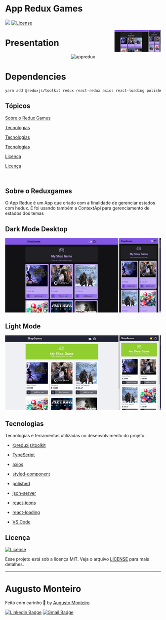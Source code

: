 # App Redux Games

<p>
  <img src="https://img.shields.io/badge/made%20by-AUGUSTO%20MONTEIRO-6E40C9?style=flat-square">  
  <a href="https://opensource.org/licenses/MIT">
    <img alt="License" src="https://img.shields.io/badge/license-MIT-6E40C9?style=flat-square">
  </a>
</p>

<p>
<img align="right" style="width: 150px" src="redux-games-dark.png" width="35%" alt="redux-games-dark.png">
</p>

# Presentation

<p align="center">  
  <img alt="appredux" src="redux-games.gif"/> 
</p>

# Dependencies

```bash
yarn add @reduxjs/toolkit redux react-redux axios react-loading polished styled-components && yarn add @types/styled-components json-server -D
```

## Tópicos

[Sobre o Redux Games](#sobre-o-reduxGames)

[Tecnologias](#dark-Mode-desktop)

[Tecnologias](#light-Mode-desktop)

[Tecnologias](#tecnologias)

[Licença](#licença)

[Licença](#augusto-monteiro)

<br>

## Sobre o Reduxgames

O App Redux é um App que criado com a finalidade de gerenciar estados com hedux. É foi usando também a ContextApi para gerenciamento de estados dos temas
<br>

## Dark Mode Desktop

<p align="center">  
  <img alt="appredux" src="redux-games-dark.png"/> 
</p>

## Light Mode

<p align="center">  
  <img alt="appredux" src="redux-games-light.png"/> 
</p>

## Tecnologias

Tecnologias e ferramentas utilizadas no desenvolvimento do projeto:

- [@reduxjs/toolkit](https://redux-toolkit.js.org/)
- [TypeScript](https://www.typescriptlang.org/)
- [axios](https://github.com/axios/axios)
- [styled-component](https://styled-components.com/)
- [polished](https://polished.js.org/)
- [json-server](https://github.com/typicode/json-server)

- [react-icons](https://react-icons.github.io/react-icons/)
- [react-loading](https://github.com/fakiolinho/react-loading)
- [VS Code]()

## Licença

<a href="https://opensource.org/licenses/MIT">
    <img alt="License" src="https://img.shields.io/badge/license-MIT-6E40C9?style=flat-square">
</a>

<br>

Esse projeto está sob a licença MIT. Veja o arquivo [LICENSE](/LICENSE) para mais detalhes.

---

# Augusto Monteiro

Feito com carinho :purple_heart: by [Augusto Monteiro](https://github.com/augustojaml)

[![Linkedin Badge](https://img.shields.io/badge/-Augusto%20Monteiro-6E40C9?style=flat-square&logo=Linkedin&logoColor=white&link=https://www.linkedin.com/in/augustojaml)](https://www.linkedin.com/in/augustojaml)
[![Gmail Badge](https://img.shields.io/badge/-jamonteirolima@gmail.com-6E40C9?style=flat-square&logo=Gmail&logoColor=white&link=mailto:jamonteirolima@gmail.com)](mailto:jamonteirolima@gmail.com)
